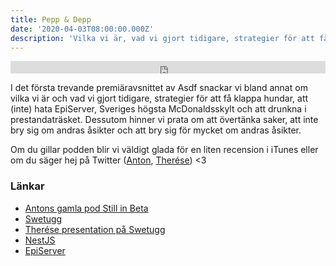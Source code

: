 ```yaml
---
title: Pepp & Depp
date: '2020-04-03T08:00:00.000Z'
description: 'Vilka vi är, vad vi gjort tidigare, strategier för att få klappa hundar, att drunkna i prestandaträsket, Sveriges högsta McDonaldsskylt och mycket annat.'
---
```


<iframe src="https://pinecast.com/player/447f8f46-94de-42b2-bdc4-dcd0bfcfcca7?theme=slim" seamless height="20" style="border:0" class="pinecast-embed" frameborder="0" width="100%"></iframe>

I det första trevande premiäravsnittet av Asdf snackar vi bland annat om vilka vi är och vad vi gjort tidigare, strategier för att få klappa hundar, att (inte) hata EpiServer, Sveriges högsta McDonaldsskylt och att drunkna i prestandaträsket. Dessutom hinner vi prata om att övertänka saker, att inte bry sig om andras åsikter och att bry sig för mycket om andras åsikter.

Om du gillar podden blir vi väldigt glada för en liten recension i iTunes eller om du säger hej på Twitter ([Anton](https://twitter.com/Awnton), [Therése](https://twitter.com/tkomstadius)) <3

### Länkar

- [Antons gamla pod Still in Beta](https://podcasts.apple.com/se/podcast/still-in-beta/id1174070946)
- [Swetugg](https://swetugg.se/)
- [Therése presentation på Swetugg](https://www.youtube.com/watch?v=5CgsfdR1jCY)
- [NestJS](https://nestjs.com/)
- [EpiServer](https://www.episerver.se/)
